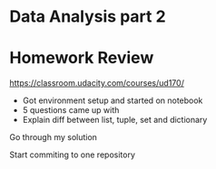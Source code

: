 # Data Analysis part 2


# Homework Review
https://classroom.udacity.com/courses/ud170/
- Got environment setup and started on notebook
- 5 questions came up with
- Explain diff between list, tuple, set and dictionary

Go through my solution

Start commiting to one repository
